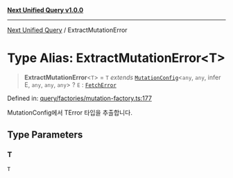 [**Next Unified Query v1.0.0**](../README.md)

***

[Next Unified Query](../globals.md) / ExtractMutationError

# Type Alias: ExtractMutationError\<T\>

> **ExtractMutationError**\<`T`\> = `T` *extends* [`MutationConfig`](MutationConfig.md)\<`any`, `any`, infer E, `any`, `any`, `any`\> ? `E` : [`FetchError`](../classes/FetchError.md)

Defined in: [query/factories/mutation-factory.ts:177](https://github.com/newExpand/next-unified-query/blob/main/packages/core/src/query/factories/mutation-factory.ts#L177)

MutationConfig에서 TError 타입을 추출합니다.

## Type Parameters

### T

`T`
